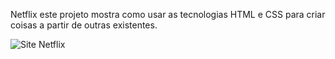 
Netflix este projeto mostra  como usar as tecnologias HTML e CSS para criar coisas a partir de outras existentes.

![Site Netflix](https://github.com/frankao506/Netflix/assets/148815946/30700fe5-274a-4a45-8cdf-652d88e749c9)
